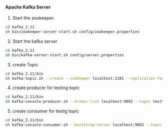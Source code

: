 
#### Apache Kafka Server

1. Start the zookeeper.


```bash
cd kafka_2.11
sh bin/zookeeper-server-start.sh config/zookeeper.properties
```

2. Start the kafka server

```bash
cd kafka_2.11
sh bin/kafka-server-start.sh config/server.properties
```

3. create Topic

```bash
cd kafka_2.11/bin
sh kafka-topic.sh --create --zookeeper localhost:2181 --replication-factor 1 --partitions 1 --topic testtopic
```

4. create producer for testing topic

```bash
cd kafka_2.11/bin
sh kafka-console-producer.sh --broker-list localhost:9092 --topic testtopic
```

5. create consumer for testig topic

```bash
cd kafka_2.11/bin
sh kafka-console-consumer.sh --bootstrap-server localhost:9092 --topic testtopic --from-beginning 
```